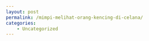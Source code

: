 ```yaml
---
layout: post
permalink: /mimpi-melihat-orang-kencing-di-celana/
categories:
    - Uncategorized
---
```


